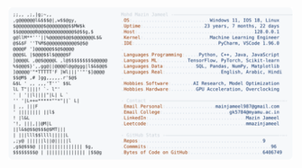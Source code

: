 <picture>
  <source srcset="https://raw.githubusercontent.com/mmazinjameel/mmazinjameel/main/dark_mode.svg?v=1751026819" media="(prefers-color-scheme: dark)">
  <img src="https://raw.githubusercontent.com/mmazinjameel/mmazinjameel/main/light_mode.svg?v=1751026819">
</picture>
